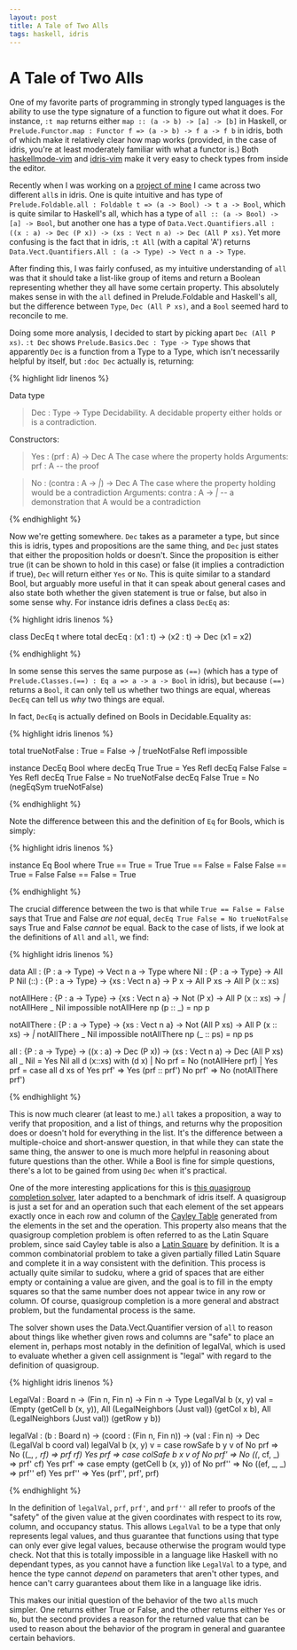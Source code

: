 ```yaml
---
layout: post
title: A Tale of Two Alls
tags: haskell, idris
---
```


A Tale of Two Alls
==================

One of my favorite parts of programming in strongly typed languages is the
 ability to use the type signature of a function to figure out what it does.
 For instance, `:t map` returns either `map :: (a -> b) -> [a] -> [b]` in
 Haskell, or `Prelude.Functor.map : Functor f => (a -> b) -> f a -> f b` in
 idris, both of which make it relatively clear how map works (provided, in the
 case of idris, you're at least moderately familiar with what a functor is.)
 Both [haskellmode-vim](http://projects.haskell.org/haskellmode-vim/) and
 [idris-vim](https://github.com/idris-hackers/idris-vim) make it very easy to
 check types from inside the editor.

Recently when I was working on a [project of
mine](http://writes.co.de/2014/09/29/proving_time_constancy_of_equality/) I
 came across two different `all`s in idris.  One is quite intuitive and has
 type of `Prelude.Foldable.all : Foldable t => (a -> Bool) -> t a -> Bool`,
 which is quite similar to Haskell's all, which has a type of `all :: (a ->
 Bool) -> [a] -> Bool`, but another one has a type of
 `Data.Vect.Quantifiers.all : ((x : a) -> Dec (P x)) -> (xs : Vect n a) -> Dec
 (All P xs)`.  Yet more confusing is the fact that in idris, `:t All` (with a
 capital 'A') returns `Data.Vect.Quantifiers.All : (a -> Type) -> Vect n a ->
 Type`.

After finding this, I was fairly confused, as my intuitive understanding of
 `all` was that it should take a list-like group of items and return a Boolean
 representing whether they all have some certain property.  This absolutely
 makes sense in with the `all` defined in Prelude.Foldable and Haskell's all,
 but the difference between `Type`, `Dec (All P xs)`, and a `Bool` seemed hard
 to reconcile to me.

Doing some more analysis, I decided to start by picking apart `Dec (All P xs)`.
  `:t Dec` shows `Prelude.Basics.Dec : Type -> Type` shows that apparently
 `Dec` is a function from a Type to a Type, which isn't necessarily helpful by
 itself, but `:doc Dec` actually is, returning:

{% highlight lidr linenos %}

Data type
> Dec : Type -> Type
    Decidability. A decidable property either holds or is a
    contradiction.

Constructors:
> Yes : (prf : A) -> Dec A
        The case where the property holds
        Arguments:
> prf : A  -- the proof

> No : (contra : A -> _|_) -> Dec A
        The case where the property holding would be a contradiction
        Arguments:
> contra : A -> _|_  -- a demonstration that A would be a contradiction

{% endhighlight %}

Now we're getting somewhere.  `Dec` takes as a parameter a type, but since this
 is idris, types and propositions are the same thing, and `Dec` just states
 that either the proposition holds or doesn't.  Since the proposition is either
 true (it can be shown to hold in this case) or false (it implies a
 contradiction if true), `Dec` will return either `Yes` or `No`.  This is quite
 similar to a standard Bool, but arguably more useful in that it can speak
 about general cases and also state both whether the given statement is true or
 false, but also in some sense why.  For instance idris defines a class `DecEq`
 as:

{% highlight idris linenos %}

class DecEq t where
  total decEq : (x1 : t) -> (x2 : t) -> Dec (x1 = x2)

{% endhighlight %}

In some sense this serves the same purpose as `(==)` (which has a type of
 `Prelude.Classes.(==) : Eq a => a -> a -> Bool` in idris), but because `(==)`
 returns a `Bool`, it can only tell us whether two things are equal, whereas
 `DecEq` can tell us *why* two things are equal.

In fact, `DecEq` is actually defined on Bools in Decidable.Equality as:

{% highlight idris linenos %}

total trueNotFalse : True = False -> _|_
trueNotFalse Refl impossible

instance DecEq Bool where
  decEq True True = Yes Refl
  decEq False False = Yes Refl
  decEq True False = No trueNotFalse
  decEq False True = No (negEqSym trueNotFalse)

{% endhighlight %}

Note the difference between this and the definition of `Eq` for Bools, which is
 simply:

{% highlight idris linenos %}

instance Eq Bool where
  True == True = True
  True == False = False
  False == True = False
  False == False = True

{% endhighlight %}

The crucial difference between the two is that while `True == False = False`
 says that True and False *are not* equal, `decEq True False = No trueNotFalse`
 says True and False *cannot* be equal.  Back to the case of lists, if we look
 at the definitions of `All` and `all`, we find:

{% highlight idris linenos %}


data All : (P : a -> Type) -> Vect n a -> Type where
  Nil : {P : a -> Type} -> All P Nil
  (::) : {P : a -> Type} -> {xs : Vect n a} -> P x -> All P xs -> All P (x :: xs)

notAllHere : {P : a -> Type} -> {xs : Vect n a} -> Not (P x) -> All P (x :: xs) -> _|_
notAllHere _ Nil impossible
notAllHere np (p :: _) = np p

notAllThere : {P : a -> Type} -> {xs : Vect n a} -> Not (All P xs) -> All P (x :: xs) -> _|_
notAllThere _ Nil impossible
notAllThere np (_ :: ps) = np ps

all : {P : a -> Type} -> ((x : a) -> Dec (P x)) -> (xs : Vect n a) -> Dec (All P xs)
all _ Nil = Yes Nil
all d (x::xs) with (d x)
  | No prf = No (notAllHere prf)
  | Yes prf =
  case all d xs of
    Yes prf' => Yes (prf :: prf')
    No prf' => No (notAllThere prf')

{% endhighlight %}

This is now much clearer (at least to me.) `all` takes a proposition, a way to
 verify that proposition, and a list of things, and returns why the proposition
 does or doesn't hold for everything in the list.  It's the difference between
 a multiple-choice and short-answer question, in that while they can state the
 same thing, the answer to one is much more helpful in reasoning about future
 questions than the other.  While a Bool is fine for simple questions, there's
 a lot to be gained from using `Dec` when it's practical.

One of the more interesting applications for this is [this quasigroup
 completion solver](https://github.com/Ralith/quasigroup-completion), later
 adapted to a benchmark of idris itself.  A quasigroup is just a set for and an
 operation such that each element of the set appears exactly once in each row
 and column of the [Cayley Table](https://en.wikipedia.org/wiki/Cayley_table)
 generated from the elements in the set and the operation.  This property also
 means that the quasigroup completion problem is often referred to as the Latin
 Square problem, since said Cayley table is also a [Latin
 Square](https://en.wikipedia.org/wiki/Latin_square) by definition.  It is a
 common combinatorial problem to take a given partially filled Latin Square and
 complete it in a way consistent with the definition.  This process is actually
 quite similar to sudoku, where a grid of spaces that are either empty or
 containing a value are given, and the goal is to fill in the empty squares so
 that the same number does not appear twice in any row or column.  Of course,
 quasigroup completion is a more general and abstract problem, but the
 fundamental process is the same.

The solver shown uses the Data.Vect.Quantifier version of `all` to reason about
 things like whether given rows and columns are "safe" to place an element in,
 perhaps most notably in the definition of legalVal, which is used to evaluate
 whether a given cell assignment is "legal" with regard to the definition of
 quasigroup.

{% highlight idris linenos %}

LegalVal : Board n -> (Fin n, Fin n) -> Fin n -> Type
LegalVal b (x, y) val = (Empty (getCell b (x, y)), All (LegalNeighbors (Just val)) (getCol x b), All (LegalNeighbors (Just val)) (getRow y b))

legalVal : (b : Board n) -> (coord : (Fin n, Fin n)) -> (val : Fin n) -> Dec (LegalVal b coord val)
legalVal b (x, y) v =
case rowSafe b y v of
  No prf => No (\(_, _, rf) => prf rf)
  Yes prf =>
  case colSafe b x v of
    No prf' => No (\(_, cf, _) => prf' cf)
    Yes prf' =>
    case empty (getCell b (x, y)) of
      No prf'' => No (\(ef, _, _) => prf'' ef)
      Yes prf'' => Yes (prf'', prf', prf)

{% endhighlight %}

In the definition of `legalVal`, `prf`, `prf'`, and `prf''` all refer to proofs
 of the "safety" of the given value at the given coordinates with respect to
 its row, column, and occupancy status.  This allows `LegalVal` to be a type
 that only represents legal values, and thus guarantee that functions using
 that type can only ever give legal values, because otherwise the program would
 type check.  Not that this is totally impossible in a language like Haskell
 with no dependant types, as you cannot have a function like `LegalVal` to a
 type, and hence the type cannot *depend* on parameters that aren't other
 types, and hence can't carry guarantees about them like in a language like
 idris.

This makes our initial question of the behavior of the two `all`s much simpler.
  One returns either True or False, and the other returns either `Yes` or `No`,
 but the second provides a reason for the returned value that can be used to
 reason about the behavior of the program in general and guarantee certain
 behaviors.
